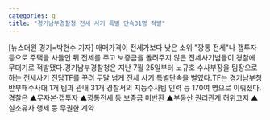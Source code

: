```yaml
---
categories: g
title: "경기남부경찰청 전세 사기 특별 단속31명 적발"
---
```

[뉴스더원 경기=박현수 기자] 매매가격이 전세가보다 낮은 소위 "깡통 전세"나 갭투자 등으로 주택을 사들인 뒤 전세를 주고 보증금을 돌려주지 않은 전세사기범들이 경찰에 무더기로 적발됐다.경기남부경찰청은 지난 7월 25일부터 노규호 수사부장을 팀장으로 하는 전세사기 전담TF를 꾸려 두달 넘게 전세 사기 특별단속을 벌였다.TF는 경기남부청 반부패수사대 1개 팀과 관내 31개 경찰서의 지능수사팀 인력 등 170여 명으로 이뤄졌다.경찰은 ▲무자본·갭투자 ▲깡통전세 등 보증금 미반환 ▲부동산 권리관계 허위고지 ▲실소유자 행세 등 무권한 계약